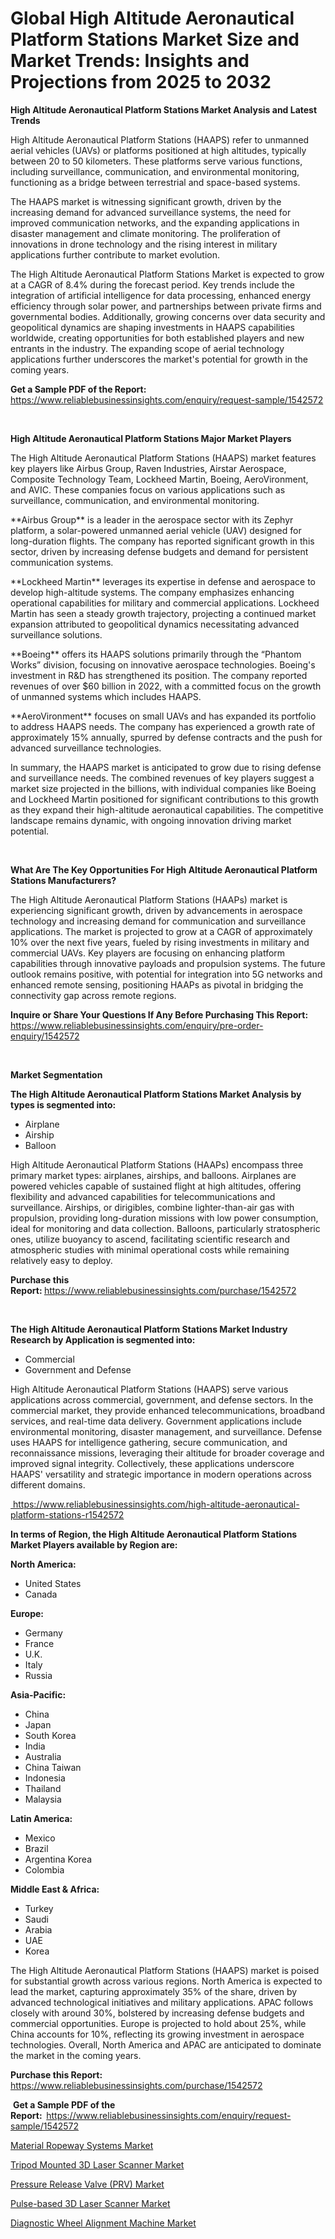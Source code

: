 <p><h1>Global High Altitude Aeronautical Platform Stations Market Size and Market Trends: Insights and Projections from 2025 to 2032</h1></p><p><strong>High Altitude Aeronautical Platform Stations Market Analysis and Latest Trends</strong></p>
<p><p>High Altitude Aeronautical Platform Stations (HAAPS) refer to unmanned aerial vehicles (UAVs) or platforms positioned at high altitudes, typically between 20 to 50 kilometers. These platforms serve various functions, including surveillance, communication, and environmental monitoring, functioning as a bridge between terrestrial and space-based systems. </p><p>The HAAPS market is witnessing significant growth, driven by the increasing demand for advanced surveillance systems, the need for improved communication networks, and the expanding applications in disaster management and climate monitoring. The proliferation of innovations in drone technology and the rising interest in military applications further contribute to market evolution. </p><p>The High Altitude Aeronautical Platform Stations Market is expected to grow at a CAGR of 8.4% during the forecast period. Key trends include the integration of artificial intelligence for data processing, enhanced energy efficiency through solar power, and partnerships between private firms and governmental bodies. Additionally, growing concerns over data security and geopolitical dynamics are shaping investments in HAAPS capabilities worldwide, creating opportunities for both established players and new entrants in the industry. The expanding scope of aerial technology applications further underscores the market's potential for growth in the coming years.</p></p>
<p><strong>Get a Sample PDF of the Report:&nbsp;</strong> <a href="https://www.reliablebusinessinsights.com/enquiry/request-sample/1542572?utm_campaign=3547&utm_medium=2&utm_source=Github&utm_content=ia&utm_term=30032025&utm_id=high-altitude-aeronautical-platform-stations">https://www.reliablebusinessinsights.com/enquiry/request-sample/1542572</a></p>
<p>&nbsp;</p>
<p><strong>High Altitude Aeronautical Platform Stations Major Market Players</strong></p>
<p><p>The High Altitude Aeronautical Platform Stations (HAAPS) market features key players like Airbus Group, Raven Industries, Airstar Aerospace, Composite Technology Team, Lockheed Martin, Boeing, AeroVironment, and AVIC. These companies focus on various applications such as surveillance, communication, and environmental monitoring.</p><p>**Airbus Group** is a leader in the aerospace sector with its Zephyr platform, a solar-powered unmanned aerial vehicle (UAV) designed for long-duration flights. The company has reported significant growth in this sector, driven by increasing defense budgets and demand for persistent communication systems.</p><p>**Lockheed Martin** leverages its expertise in defense and aerospace to develop high-altitude systems. The company emphasizes enhancing operational capabilities for military and commercial applications. Lockheed Martin has seen a steady growth trajectory, projecting a continued market expansion attributed to geopolitical dynamics necessitating advanced surveillance solutions.</p><p>**Boeing** offers its HAAPS solutions primarily through the “Phantom Works” division, focusing on innovative aerospace technologies. Boeing's investment in R&D has strengthened its position. The company reported revenues of over $60 billion in 2022, with a committed focus on the growth of unmanned systems which includes HAAPS.</p><p>**AeroVironment** focuses on small UAVs and has expanded its portfolio to address HAAPS needs. The company has experienced a growth rate of approximately 15% annually, spurred by defense contracts and the push for advanced surveillance technologies.</p><p>In summary, the HAAPS market is anticipated to grow due to rising defense and surveillance needs. The combined revenues of key players suggest a market size projected in the billions, with individual companies like Boeing and Lockheed Martin positioned for significant contributions to this growth as they expand their high-altitude aeronautical capabilities. The competitive landscape remains dynamic, with ongoing innovation driving market potential.</p></p>
<p>&nbsp;</p>
<p><strong>What Are The Key Opportunities For High Altitude Aeronautical Platform Stations Manufacturers?</strong></p>
<p><p>The High Altitude Aeronautical Platform Stations (HAAPs) market is experiencing significant growth, driven by advancements in aerospace technology and increasing demand for communication and surveillance applications. The market is projected to grow at a CAGR of approximately 10% over the next five years, fueled by rising investments in military and commercial UAVs. Key players are focusing on enhancing platform capabilities through innovative payloads and propulsion systems. The future outlook remains positive, with potential for integration into 5G networks and enhanced remote sensing, positioning HAAPs as pivotal in bridging the connectivity gap across remote regions.</p></p>
<p><strong>Inquire or Share Your Questions If Any Before Purchasing This Report:</strong> <a href="https://www.reliablebusinessinsights.com/enquiry/pre-order-enquiry/1542572?utm_campaign=3547&utm_medium=2&utm_source=Github&utm_content=ia&utm_term=30032025&utm_id=high-altitude-aeronautical-platform-stations">https://www.reliablebusinessinsights.com/enquiry/pre-order-enquiry/1542572</a></p>
<p>&nbsp;</p>
<p><strong>Market Segmentation</strong></p>
<p><strong>The High Altitude Aeronautical Platform Stations Market Analysis by types is segmented into:</strong></p>
<p><ul><li>Airplane</li><li>Airship</li><li>Balloon</li></ul></p>
<p><p>High Altitude Aeronautical Platform Stations (HAAPs) encompass three primary market types: airplanes, airships, and balloons. Airplanes are powered vehicles capable of sustained flight at high altitudes, offering flexibility and advanced capabilities for telecommunications and surveillance. Airships, or dirigibles, combine lighter-than-air gas with propulsion, providing long-duration missions with low power consumption, ideal for monitoring and data collection. Balloons, particularly stratospheric ones, utilize buoyancy to ascend, facilitating scientific research and atmospheric studies with minimal operational costs while remaining relatively easy to deploy.</p></p>
<p><strong>Purchase this Report:&nbsp;</strong><a href="https://www.reliablebusinessinsights.com/purchase/1542572?utm_campaign=3547&utm_medium=2&utm_source=Github&utm_content=ia&utm_term=30032025&utm_id=high-altitude-aeronautical-platform-stations">https://www.reliablebusinessinsights.com/purchase/1542572</a></p>
<p>&nbsp;</p>
<p><strong>The High Altitude Aeronautical Platform Stations Market Industry Research by Application is segmented into:</strong></p>
<p><ul><li>Commercial</li><li>Government and Defense</li></ul></p>
<p><p>High Altitude Aeronautical Platform Stations (HAAPS) serve various applications across commercial, government, and defense sectors. In the commercial market, they provide enhanced telecommunications, broadband services, and real-time data delivery. Government applications include environmental monitoring, disaster management, and surveillance. Defense uses HAAPS for intelligence gathering, secure communication, and reconnaissance missions, leveraging their altitude for broader coverage and improved signal integrity. Collectively, these applications underscore HAAPS' versatility and strategic importance in modern operations across different domains.</p></p>
<p><a href="https://www.reliablebusinessinsights.com/high-altitude-aeronautical-platform-stations-r1542572?utm_campaign=3547&utm_medium=2&utm_source=Github&utm_content=ia&utm_term=30032025&utm_id=high-altitude-aeronautical-platform-stations">&nbsp;https://www.reliablebusinessinsights.com/high-altitude-aeronautical-platform-stations-r1542572</a></p>
<p><strong>In terms of Region, the High Altitude Aeronautical Platform Stations Market Players available by Region are:</strong></p>
<p>
    <p> <strong> North America: </strong>
        <ul>
            <li>United States</li>
            <li>Canada</li>
        </ul>
        </p> 
    <p> <strong> Europe: </strong>
        <ul>
            <li>Germany</li>
            <li>France</li>
            <li>U.K.</li>
            <li>Italy</li>
            <li>Russia</li>
        </ul>
        </p> 
    <p> <strong> Asia-Pacific: </strong>
        <ul>
            <li>China</li>
            <li>Japan</li>
            <li>South Korea</li>
            <li>India</li>
            <li>Australia</li>
            <li>China Taiwan</li>
            <li>Indonesia</li>
            <li>Thailand</li>
            <li>Malaysia</li>
        </ul>
        </p> 
    <p> <strong> Latin America: </strong>
        <ul>
            <li>Mexico</li>
            <li>Brazil</li>
            <li>Argentina Korea</li>
            <li>Colombia</li>
        </ul>
        </p> 
    <p> <strong> Middle East & Africa: </strong>
        <ul>
            <li>Turkey</li>
            <li>Saudi</li>
            <li>Arabia</li>
            <li>UAE</li>
            <li>Korea</li>
        </ul>
    </p>
    </p>
<p><p>The High Altitude Aeronautical Platform Stations (HAAPS) market is poised for substantial growth across various regions. North America is expected to lead the market, capturing approximately 35% of the share, driven by advanced technological initiatives and military applications. APAC follows closely with around 30%, bolstered by increasing defense budgets and commercial opportunities. Europe is projected to hold about 25%, while China accounts for 10%, reflecting its growing investment in aerospace technologies. Overall, North America and APAC are anticipated to dominate the market in the coming years.</p></p>
<p><strong>Purchase this Report: </strong><a href="https://www.reliablebusinessinsights.com/purchase/1542572?utm_campaign=3547&utm_medium=2&utm_source=Github&utm_content=ia&utm_term=30032025&utm_id=high-altitude-aeronautical-platform-stations">https://www.reliablebusinessinsights.com/purchase/1542572</a></p>
<p>&nbsp;<strong>Get a Sample PDF of the Report:&nbsp;&nbsp;</strong><a href="https://www.reliablebusinessinsights.com/enquiry/request-sample/1542572?utm_campaign=3547&utm_medium=2&utm_source=Github&utm_content=ia&utm_term=30032025&utm_id=high-altitude-aeronautical-platform-stations">https://www.reliablebusinessinsights.com/enquiry/request-sample/1542572</a></p>
<p><strong></strong></p>
<p><p><a href="https://www.linkedin.com/pulse/material-ropeway-systems-market-global-regional-analysis-nsqqe?utm_campaign=3547&utm_medium=2&utm_source=Github&utm_content=ia&utm_term=30032025&utm_id=high-altitude-aeronautical-platform-stations">Material Ropeway Systems Market</a></p><p><a href="https://www.linkedin.com/pulse/in-depth-tripod-mounted-3d-laser-scanner-market-analysis-trends-4d2fe?utm_campaign=3547&utm_medium=2&utm_source=Github&utm_content=ia&utm_term=30032025&utm_id=high-altitude-aeronautical-platform-stations">Tripod Mounted 3D Laser Scanner Market</a></p><p><a href="https://www.linkedin.com/pulse/pressure-release-valve-prv-market-overview-significant-growth-hqh6c?utm_campaign=3547&utm_medium=2&utm_source=Github&utm_content=ia&utm_term=30032025&utm_id=high-altitude-aeronautical-platform-stations">Pressure Release Valve (PRV) Market</a></p><p><a href="https://www.linkedin.com/pulse/key-trends-driving-growth-pulse-based-3d-laser-scanner-market-wa9he?utm_campaign=3547&utm_medium=2&utm_source=Github&utm_content=ia&utm_term=30032025&utm_id=high-altitude-aeronautical-platform-stations">Pulse-based 3D Laser Scanner Market</a></p><p><a href="https://www.linkedin.com/pulse/significant-competition-expected-diagnostic-wheel-alignment-6vlre?utm_campaign=3547&utm_medium=2&utm_source=Github&utm_content=ia&utm_term=30032025&utm_id=high-altitude-aeronautical-platform-stations">Diagnostic Wheel Alignment Machine Market</a></p></p>